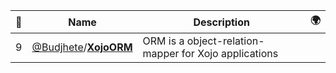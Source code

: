 |:star2: | Name | Description | 🌍|
|---|---|---|---|
|9|[@Budjhete](https://github.com/Budjhete)/[**XojoORM**](https://github.com/Budjhete/XojoORM)|ORM is a object-relation-mapper for Xojo applications||

